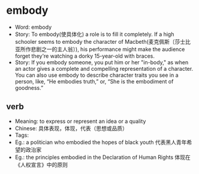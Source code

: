 # embody

- Word: embody
- Story: To embody(使具体化) a role is to fill it completely. If a high schooler seems to embody the character of Macbeth(麦克佩斯〔莎士比亚所作悲剧之一的主人翁〕), his performance might make the audience forget they're watching a dorky 15-year-old with braces.
- Story: If you embody someone, you put him or her "in-body," as when an actor gives a complete and compelling representation of a character. You can also use embody to describe character traits you see in a person, like, “He embodies truth,” or, “She is the embodiment of goodness.”

## verb

- Meaning: to express or represent an idea or a quality
- Chinese: 具体表现，体现，代表（思想或品质）
- Tags: 
- Eg.: a politician who embodied the hopes of black youth 代表黑人青年希望的政治家
- Eg.: the principles embodied in the Declaration of Human Rights 体现在《人权宣言》中的原则

